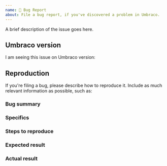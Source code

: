 ```yaml
---
name: 🐛 Bug Report
about: File a bug report, if you've discovered a problem in Umbraco.
---
```


A brief description of the issue goes here.

<!--

Please fill out the rest of the details in the issue template below. 
The more details you can give us, the easier it will be for us
to determine the cause of a problem.

-->

## Umbraco version

I am seeing this issue on Umbraco version: <!-- please note the version here -->


Reproduction
------------

If you're filing a bug, please describe how to reproduce it. Include as much
relevant information as possible, such as:

### Bug summary

<!--
    * Write a short summary of the bug
    * Try to pinpoint it as much as possible
    * Try to state the _actual problem_, and not just what you _think_ the
      solution might be.
-->

### Specifics

<!--
    * Mention the URL where this bug occurs, if applicable
    * What version of Umbraco are you using (down to the very last digit!)
    * What browser and version you are using
    * Please mention if you've checked it in other browsers as well
    * Please include *full error messages* and *screenshots* if possible
-->

### Steps to reproduce

<!--
    * Clearly mention the steps to reproduce the bug
-->

### Expected result

<!--
    * What did you _expect_ that would happen on your Umbraco site?
    * Describe the intended/desired outcome after you did the steps mentioned.
-->

### Actual result

<!--
    * What is the actual result of the above steps?
    * Describe the behaviour of the bug
    * Please, please include **error messages** and screenshots. They might mean
      nothing to you, but they are _very_ helpful to us.
-->
